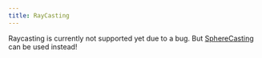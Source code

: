 ```yaml
---
title: RayCasting
---
```


Raycasting is currently not supported yet due to a bug. But [SphereCasting](/docs/sphere-casting) can be used instead!
